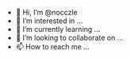 - 👋 Hi, I’m @nocczle
- 👀 I’m interested in ...
- 🌱 I’m currently learning ...
- 💞️ I’m looking to collaborate on ...
- 📫 How to reach me ...

<!---
nocczle/nocczle is a ✨ special ✨ repository because its `README.md` (this file) appears on your GitHub profile.
You can click the Preview link to take a look at your changes.
--->
